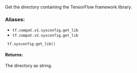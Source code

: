 
Get the directory containing the TensorFlow framework library.
### Aliases:
- `tf.compat.v1.sysconfig.get_lib`
- `tf.compat.v2.sysconfig.get_lib`

```
 tf.sysconfig.get_lib()
```
#### Returns:

The directory as string.
